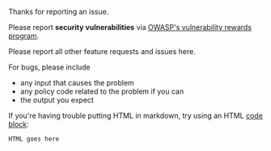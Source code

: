 Thanks for reporting an issue.

Please report **security vulnerabilities** via
[OWASP's vulnerability rewards program](https://bugcrowd.com/owaspjavasanitizer).

Please report all other feature requests and issues here.

For bugs, please include

  * any input that causes the problem
  * any policy code related to the problem if you can
  * the output you expect

If you're having trouble putting HTML in markdown, try using
an HTML [code block](https://help.github.com/articles/creating-and-highlighting-code-blocks/):

```html
HTML goes here
```
